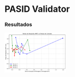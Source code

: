 # PASID Validator



### Resultados
<img src="./resultados/mrt_vs_tempo_conexao.png" width="200" alt="Minha Imagem">
